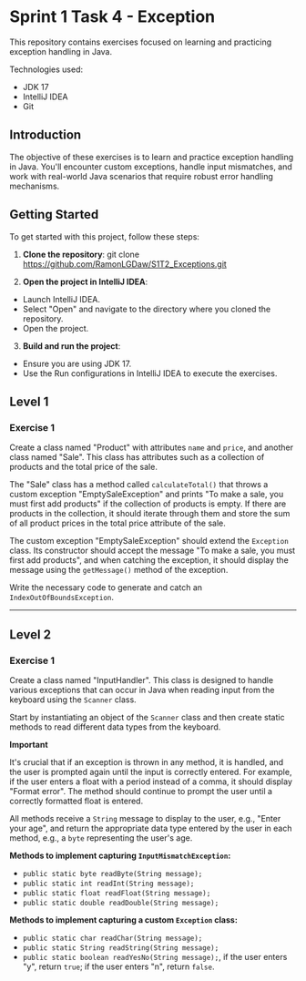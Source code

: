 # Sprint 1 Task 4 - Exception

This repository contains exercises focused on learning and practicing exception handling in Java.

Technologies used:
- JDK 17
- IntelliJ IDEA
- Git

## Introduction

The objective of these exercises is to learn and practice exception handling in Java. You'll encounter custom exceptions, handle input mismatches, and work with real-world Java scenarios that require robust error handling mechanisms.

## Getting Started

To get started with this project, follow these steps:

1. **Clone the repository**:
 git clone  https://github.com/RamonLGDaw/S1T2_Exceptions.git

2. **Open the project in IntelliJ IDEA**:
- Launch IntelliJ IDEA.
- Select "Open" and navigate to the directory where you cloned the repository.
- Open the project.

3. **Build and run the project**:
- Ensure you are using JDK 17.
- Use the Run configurations in IntelliJ IDEA to execute the exercises.

## Level 1

### Exercise 1

Create a class named "Product" with attributes `name` and `price`, and another class named "Sale". This class has attributes such as a collection of products and the total price of the sale.

The "Sale" class has a method called `calculateTotal()` that throws a custom exception "EmptySaleException" and prints "To make a sale, you must first add products" if the collection of products is empty. If there are products in the collection, it should iterate through them and store the sum of all product prices in the total price attribute of the sale.

The custom exception "EmptySaleException" should extend the `Exception` class. Its constructor should accept the message "To make a sale, you must first add products", and when catching the exception, it should display the message using the `getMessage()` method of the exception.

Write the necessary code to generate and catch an `IndexOutOfBoundsException`.

---

## Level 2

### Exercise 1

Create a class named "InputHandler". This class is designed to handle various exceptions that can occur in Java when reading input from the keyboard using the `Scanner` class.

Start by instantiating an object of the `Scanner` class and then create static methods to read different data types from the keyboard.

**Important**

It's crucial that if an exception is thrown in any method, it is handled, and the user is prompted again until the input is correctly entered. For example, if the user enters a float with a period instead of a comma, it should display "Format error". The method should continue to prompt the user until a correctly formatted float is entered.

All methods receive a `String` message to display to the user, e.g., "Enter your age", and return the appropriate data type entered by the user in each method, e.g., a `byte` representing the user's age.

**Methods to implement capturing `InputMismatchException`:**

- `public static byte readByte(String message);`
- `public static int readInt(String message);`
- `public static float readFloat(String message);`
- `public static double readDouble(String message);`

**Methods to implement capturing a custom `Exception` class:**

- `public static char readChar(String message);`
- `public static String readString(String message);`
- `public static boolean readYesNo(String message);`, if the user enters "y", return `true`; if the user enters "n", return `false`.

